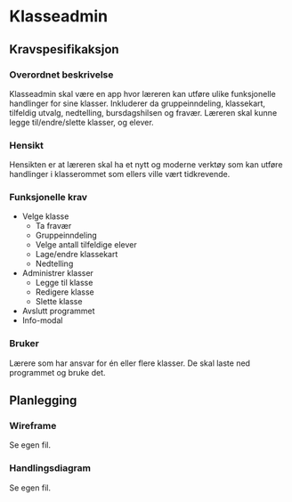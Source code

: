 # Klasseadmin

## Kravspesifikaksjon

### Overordnet beskrivelse
Klasseadmin skal være en app hvor læreren kan utføre ulike funksjonelle handlinger for sine klasser.
Inkluderer da gruppeinndeling, klassekart, tilfeldig utvalg, nedtelling, bursdagshilsen og fravær.
Læreren skal kunne legge til/endre/slette klasser, og elever.

### Hensikt
Hensikten er at læreren skal ha et nytt og moderne verktøy som kan utføre handlinger i klasserommet som ellers ville vært tidkrevende.

### Funksjonelle krav
- Velge klasse
  - Ta fravær
  - Gruppeinndeling
  - Velge antall tilfeldige elever
  - Lage/endre klassekart
  - Nedtelling
- Administrer klasser
  - Legge til klasse
  - Redigere klasse
  - Slette klasse
- Avslutt programmet
- Info-modal

### Bruker
Lærere som har ansvar for én eller flere klasser.
De skal laste ned programmet og bruke det.

## Planlegging

### Wireframe
Se egen fil.

### Handlingsdiagram
Se egen fil.
